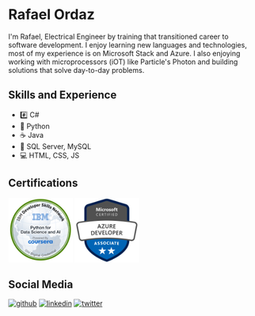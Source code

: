 # Rafael Ordaz

I'm Rafael, Electrical Engineer by training that transitioned career to software development. I enjoy learning new languages and technologies, most of my experience is on Microsoft Stack and Azure. I also enjoying working with microprocessors (iOT) like Particle's Photon and building solutions that solve day-to-day problems.

## Skills and Experience
* :hash: C#
* :snake: Python
* :coffee: Java
* :minidisc: SQL Server, MySQL
* :computer:  HTML, CSS, JS

## Certifications

<p float="left">
  <a href="https://www.credly.com/badges/e5e75adb-17b9-45f6-934d-5bbc2df227d0/public_url"><img src="/python-for-data-science-and-ai.png" width="130" height="130"></a>
  <a href="https://www.credly.com/badges/918b8822-87f7-4d85-84dc-f0389e837cbd/public_url"><img src="/microsoft-certified-azure-developer-associate.1.png" width="130" height="130"></a>
</p>



## Social Media

[<img src='https://cdn.jsdelivr.net/npm/simple-icons@3.0.1/icons/github.svg' alt='github' height='40'>](https://github.com/rordaz)  [<img src='https://cdn.jsdelivr.net/npm/simple-icons@3.0.1/icons/linkedin.svg' alt='linkedin' height='40'>](https://www.linkedin.com/in/rafaelordaz/)  [<img src='https://cdn.jsdelivr.net/npm/simple-icons@3.0.1/icons/twitter.svg' alt='twitter' height='40'>](https://twitter.com/BytesAddict)  

